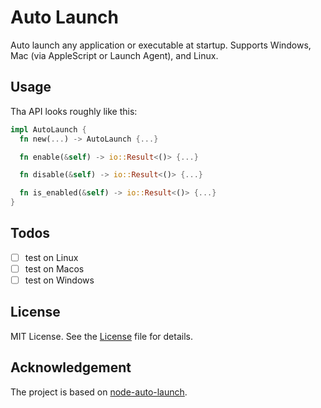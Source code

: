 # Auto Launch

Auto launch any application or executable at startup. Supports Windows, Mac (via AppleScript or Launch Agent), and Linux.

## Usage

Tha API looks roughly like this:

```rust
impl AutoLaunch {
  fn new(...) -> AutoLaunch {...}

  fn enable(&self) -> io::Result<()> {...}

  fn disable(&self) -> io::Result<()> {...}

  fn is_enabled(&self) -> io::Result<()> {...}
}
```

## Todos

- [ ] test on Linux
- [ ] test on Macos
- [ ] test on Windows

## License

MIT License. See the [License](./LICENSE) file for details.

## Acknowledgement

The project is based on [node-auto-launch](https://github.com/Teamwork/node-auto-launch).
